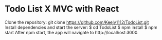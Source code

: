 # Todo List X MVC with React
Clone the repository: git clone https://github.com/Keely1112/TodoList.git
Install dependencies and start the server:
$ cd TodoList
$ npm install
$ npm start
After npm start, the app will navigate to http://localhost:3000.
